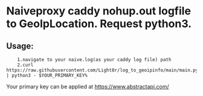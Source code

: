 # Naiveproxy caddy nohup.out logfile to GeoIpLocation. Request python3.
## Usage: 
        1.navigate to your naive.log(as your caddy log file) path
        2.curl https://raw.githubusercontent.com/Light8r/log_to_geoipinfo/main/main.py | python3 - $YOUR_PRIMARY_KEY%

Your primary key  can be applied at https://www.abstractapi.com/
